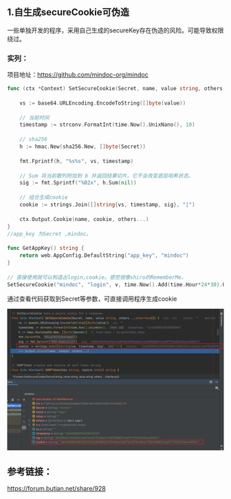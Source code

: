 ## 1.自生成secureCookie可伪造

一些单独开发的程序，采用自己生成的secureKey存在伪造的风险。可能导致权限绕过。

### 实列：

项目地址：https://github.com/mindoc-org/mindoc

```go
func (ctx *Context) SetSecureCookie(Secret, name, value string, others ...interface{}) {

	vs := base64.URLEncoding.EncodeToString([]byte(value))

	// 当前时间
	timestamp := strconv.FormatInt(time.Now().UnixNano(), 10)

	// sha256
	h := hmac.New(sha256.New, []byte(Secret))

	fmt.Fprintf(h, "%s%s", vs, timestamp)

	// Sum 将当前散列附加到 b 并返回结果切片。它不会改变底层哈希状态。
	sig := fmt.Sprintf("%02x", h.Sum(nil))

	// 组合生成cookie
	cookie := strings.Join([]string{vs, timestamp, sig}, "|")

	ctx.Output.Cookie(name, cookie, others...)
}
//app_key 为Secret ,mindoc。

func GetAppKey() string {
	return web.AppConfig.DefaultString("app_key", "mindoc")
}

// 直接使用就可以构造出login,cookie。感觉很像shiro的RememberMe。
SetSecureCookie("mindoc", "login", v, time.Now().Add(time.Hour*24*30).Unix())
```

通过查看代码获取到Secret等参数，可直接调用程序生成cookie

![1](权限认证/1.png)



## 参考链接：

https://forum.butian.net/share/928